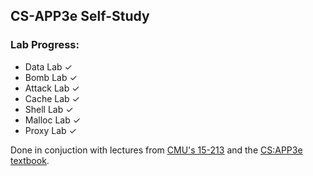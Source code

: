 ## CS-APP3e Self-Study

### Lab Progress:
- Data Lab ✓
- Bomb Lab ✓
- Attack Lab ✓
- Cache Lab ✓
- Shell Lab ✓
- Malloc Lab ✓
- Proxy Lab ✓

Done in conjuction with lectures from [CMU's 15-213](https://www.cs.cmu.edu/afs/cs/academic/class/15213-f15/www/schedule.html) and the [CS:APP3e textbook](http://csapp.cs.cmu.edu/3e/students.html).
